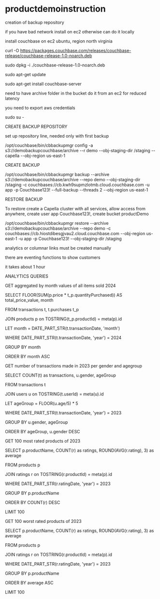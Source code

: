 # productdemoinstruction

creation of backup repository

if you have bad network install on ec2 otherwise can do it locally

install couchbase on ec2 ubuntu, region north virginia

curl -O https://packages.couchbase.com/releases/couchbase-release/couchbase-release-1.0-noarch.deb

sudo dpkg -i ./couchbase-release-1.0-noarch.deb

sudo apt-get update

sudo apt-get install couchbase-server

need to have archive folder in the bucket
do it from an ec2 for reduced latency

you need to export aws credentials

sudo su -

CREATE BACKUP REPOSITORY

set up repository line, needed only with first backup

/opt/couchbase/bin/cbbackupmgr config -a s3://demobackupcouchbase/archive --r demo --obj-staging-dir /staging --capella --obj-region us-east-1

CREATE BACKUP 

/opt/couchbase/bin/cbbackupmgr backup --archive s3://demobackupcouchbase/archive --repo demo --obj-staging-dir /staging -c couchbases://cb.kwh9supmzlotmb.cloud.couchbase.com -u app -p Couchbase123! --full-backup --threads 2 --obj-region us-east-1

RESTORE BACKUP 

To restore create a Capella cluster with all services, allow access from anywhere, create user app Couchbase123!, create bucket productDemo

/opt/couchbase/bin/cbbackupmgr restore --archive s3://demobackupcouchbase/archive --repo demo -c couchbases://cb.hiostdibesgjvau2.cloud.couchbase.com  --obj-region us-east-1 -u app -p Couchbase123! --obj-staging-dir /staging

analytics or columnar links must be created manually

there are eventing functions to show customers

it takes about 1 hour

ANALYTICS QUERIES

GET aggregated by month values of all items sold 2024 

SELECT FLOOR(SUM(p.price * t_p.quantityPurchased)) AS total_price_value, month

FROM transactions t, t.purchases t_p

JOIN products p on TOSTRING(t_p.productId) = meta(p).id

LET month = DATE_PART_STR(t.transactionDate, 'month')

WHERE DATE_PART_STR(t.transactionDate, 'year') = 2024

GROUP BY month

ORDER BY month ASC


GET number of transactions made in 2023 per gender and agegroup

SELECT COUNT(t) as transactions, u.gender, ageGroup

FROM transactions t

JOIN users u on TOSTRING(t.userId) = meta(u).id

LET ageGroup = FLOOR(u.age/5) * 5

WHERE DATE_PART_STR(t.transactionDate, 'year') = 2023

GROUP BY u.gender, ageGroup

ORDER BY ageGroup, u.gender DESC


GET 100 most rated products of 2023 

SELECT p.productName, COUNT(r) as ratings, ROUND(AVG(r.rating), 3) as average

FROM products p

JOIN ratings r on TOSTRING(r.productId) = meta(p).id

WHERE DATE_PART_STR(r.ratingDate, 'year') = 2023

GROUP BY p.productName

ORDER BY COUNT(r) DESC

LIMIT 100


GET 100 worst rated products of 2023

SELECT p.productName, COUNT(r) as ratings, ROUND(AVG(r.rating), 3) as average

FROM products p

JOIN ratings r on TOSTRING(r.productId) = meta(p).id

WHERE DATE_PART_STR(r.ratingDate, 'year') = 2023

GROUP BY p.productName

ORDER BY average ASC

LIMIT 100



